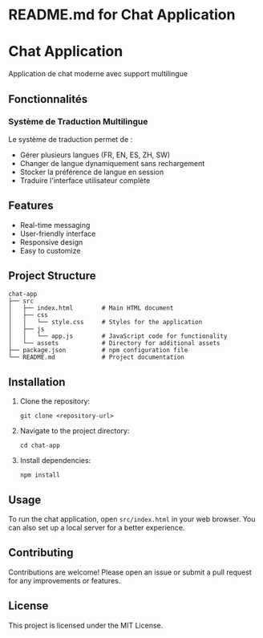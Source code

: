 # README.md for Chat Application

# Chat Application

Application de chat moderne avec support multilingue

## Fonctionnalités

### Système de Traduction Multilingue

Le système de traduction permet de :
- Gérer plusieurs langues (FR, EN, ES, ZH, SW)
- Changer de langue dynamiquement sans rechargement
- Stocker la préférence de langue en session
- Traduire l'interface utilisateur complète

## Features

- Real-time messaging
- User-friendly interface
- Responsive design
- Easy to customize

## Project Structure

```
chat-app
├── src
│   ├── index.html        # Main HTML document
│   ├── css
│   │   └── style.css     # Styles for the application
│   ├── js
│   │   └── app.js        # JavaScript code for functionality
│   └── assets            # Directory for additional assets
├── package.json          # npm configuration file
└── README.md             # Project documentation
```

## Installation

1. Clone the repository:
   ```
   git clone <repository-url>
   ```
2. Navigate to the project directory:
   ```
   cd chat-app
   ```
3. Install dependencies:
   ```
   npm install
   ```

## Usage

To run the chat application, open `src/index.html` in your web browser. You can also set up a local server for a better experience.

## Contributing

Contributions are welcome! Please open an issue or submit a pull request for any improvements or features.

## License

This project is licensed under the MIT License.